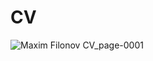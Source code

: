 # CV
![Maxim Filonov CV_page-0001](https://user-images.githubusercontent.com/53992153/172592623-a89946dd-6b28-4d0b-ba32-442d8b8c1b90.jpg)
